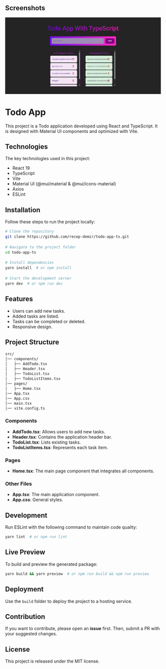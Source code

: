 ## Screenshots

![App Screenshot](./public/image.png)
# Todo App

This project is a Todo application developed using React and TypeScript. It is designed with Material UI components and optimized with Vite.

## Technologies

The key technologies used in this project:

- React 19
- TypeScript
- Vite
- Material UI (@mui/material & @mui/icons-material)
- Axios
- ESLint

## Installation

Follow these steps to run the project locally:

```sh
# Clone the repository
git clone https://github.com/recep-demir/todo-app-ts.git

# Navigate to the project folder
cd todo-app-ts

# Install dependencies
yarn install  # or npm install

# Start the development server
yarn dev  # or npm run dev
```

## Features

- Users can add new tasks.
- Added tasks are listed.
- Tasks can be completed or deleted.
- Responsive design.

##  Project Structure

```plaintext
src/
│── components/
│   ├── AddTodo.tsx
│   ├── Header.tsx
│   ├── TodoList.tsx
│   ├── TodoListItems.tsx
│── pages/
│   ├── Home.tsx
│── App.tsx
│── App.css
│── main.tsx
│── vite.config.ts
```

### Components

- **AddTodo.tsx**: Allows users to add new tasks.
- **Header.tsx**: Contains the application header bar.
- **TodoList.tsx**: Lists existing tasks.
- **TodoListItems.tsx**: Represents each task item.

### Pages

- **Home.tsx**: The main page component that integrates all components.

### Other Files

- **App.tsx**: The main application component.
- **App.css**: General styles.

##  Development

Run ESLint with the following command to maintain code quality:

```sh
yarn lint  # or npm run lint
```

##  Live Preview

To build and preview the generated package:

```sh
yarn build && yarn preview  # or npm run build && npm run preview
```

##  Deployment

Use the `build` folder to deploy the project to a hosting service.

##  Contribution

If you want to contribute, please open an **issue** first. Then, submit a PR with your suggested changes.

## License

This project is released under the MIT license.

